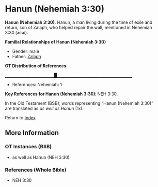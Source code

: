 # Hanun (Nehemiah 3:30)
**Hanun (Nehemiah 3:30)**. 
Hanun, a man living during the time of exile and return, son of Zalaph, who helped repair the wall, mentioned in Nehemiah 3:30 (acai). 




**Familial Relationships of Hanun (Nehemiah 3:30)**


* Gender: male
* Father: [Zalaph](Zalaph.md)


**OT Distribution of References**

▁▁▁▁▁▁▁▁▁▁▁▁▁▁▁█▁▁▁▁▁▁▁▁▁▁▁▁▁▁▁▁▁▁▁▁▁▁▁
* References: Nehemiah: 1



**Key References for Hanun (Nehemiah 3:30)**: 
NEH 3:30. 


In the Old Testament (BSB), words representing “Hanun (Nehemiah 3:30)” are translated as 
*as well as Hanun* (1x). 




Return to [Index](00-Index.md)

## More Information

### OT Instances (BSB)

* as well as Hanun (NEH 3:30)



### References (Whole Bible)

* NEH 3:30




